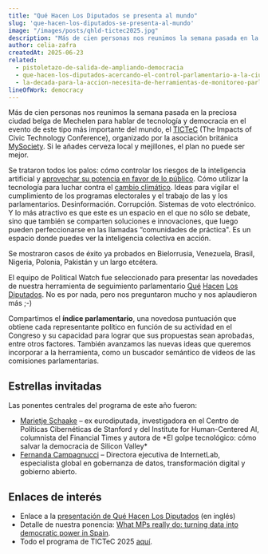 ```yaml
---
title: "Qué Hacen Los Diputados se presenta al mundo"
slug: 'que-hacen-los-diputados-se-presenta-al-mundo'
image: "/images/posts/qhld-tictec2025.jpg"
description: "Más de cien personas nos reunimos la semana pasada en la preciosa ciudad belga de Mechelen para hablar de tecnología y democracia en el evento de este tipo más importante del mundo, el TICTeC (The Impacts of Civic Technology Conference), organizado por la asociación británica MySociety. Si le añades cerveza local y mejillones, el plan no puede ser mejor."
author: celia-zafra
createdAt: 2025-06-23
related:
  - pistoletazo-de-salida-de-ampliando-democracia
  - que-hacen-los-diputados-acercando-el-control-parlamentario-a-la-ciudadania
  - la-decada-para-la-accion-necesita-de-herramientas-de-monitoreo-parlamentario-novedades-en-parlamento-2030
lineOfWork: democracy
---
```


Más de cien personas nos reunimos la semana pasada en la preciosa ciudad belga de Mechelen para hablar de tecnología y democracia en el evento de este tipo más importante del mundo, el [TICTeC](https://tictec.mysociety.org/) (The Impacts of Civic Technology Conference), organizado por la asociación británica [MySociety](https://www.mysociety.org/). Si le añades cerveza local y mejillones, el plan no puede ser mejor.

Se trataron todos los palos: cómo controlar los riesgos de la inteligencia artificial y [aprovechar su potencia en favor de lo público](https://tictec.mysociety.org/event/breaking-ai-monopolies-building-public-ai-as-an-alternative-infrastructure/). Cómo utilizar la tecnología para luchar contra el [cambio climático](https://tictec.mysociety.org/event/solving-climate-data-deserts-on-the-municipal-level-climate-diaries/). Ideas para vigilar el cumplimiento de los programas electorales y el trabajo de las y los parlamentarios. Desinformación. Corrupción. Sistemas de voto electrónico. Y lo más atractivo es que este es un espacio en el que no sólo se debate, sino que también se comparten soluciones e innovaciones, que luego pueden perfeccionarse en las llamadas “comunidades de práctica". Es un espacio donde puedes ver la inteligencia colectiva en acción.

Se mostraron casos de éxito ya probados en Bielorrusia, Venezuela, Brasil, Nigeria, Polonia, Pakistán y un largo etcétera.

El equipo de Political Watch fue seleccionado para presentar las novedades de nuestra herramienta de seguimiento parlamentario [Qué](http://quehacenlosdiputados.es) [Hacen](http://quehacenlosdiputados.es) [Los](http://quehacenlosdiputados.es) [Diputados](http://quehacenlosdiputados.es). No es por nada, pero nos preguntaron mucho y nos aplaudieron más ;-)

Compartimos el **índice parlamentario**, una novedosa puntuación que obtiene cada representante político en función de su actividad en el Congreso y su capacidad para lograr que sus propuestas sean aprobadas, entre otros factores. También avanzamos las nuevas ideas que queremos incorporar a la herramienta, como un buscador semántico de videos de las comisiones parlamentarias.

## Estrellas invitadas

Las ponentes centrales del programa de este año fueron:

- [Marietje Schaake](https://www.mysociety.org/2025/01/30/tictec-2025-keynote-announcement-marietje-schaake/) – ex eurodiputada, investigadora en el Centro de Políticas Cibernéticas de Stanford y del Institute for Human-Centered AI, columnista del Financial Times y autora de \*El golpe tecnológico: cómo salvar la democracia de Silicon Valley\*   
- [Fernanda Campagnucci](https://www.mysociety.org/2025/02/10/tictec-2025-keynote-announcement-fernanda-campagnucci/) – Directora ejecutiva de InternetLab, especialista global en gobernanza de datos, transformación digital y gobierno abierto. 

## Enlaces de interés

- Enlace a la [presentación de Qué Hacen Los Diputados](/documentos/TICTeC25-QHLD.pdf) (en inglés)  
- Detalle de nuestra ponencia: [What MPs really do: turning data into democratic power in Spain](https://tictec.mysociety.org/event/impacts-of-parliamentary-monitoring-in-spain/).  
- Todo el programa de TICTeC 2025 [aquí](https://tictec.mysociety.org/event/tictec-2025-mechelen-online/).